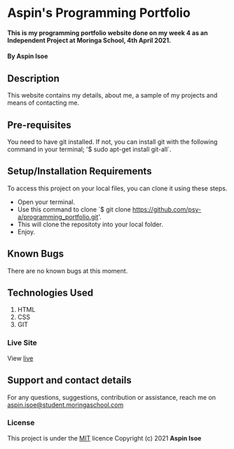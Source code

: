 # Aspin's Programming Portfolio
#### This is my programming portfolio website done on my week 4 as an Independent Project at Moringa School, 4th April 2021.
#### By **Aspin Isoe**
## Description
This website contains my details, about me, a sample of my projects and means of contacting me.
## Pre-requisites
You need to have git installed.
If not, you can install git with the following command in your terminal; '$ sudo apt-get install git-all`.
## Setup/Installation Requirements
To access this project on your local files, you can clone it using these steps.
* Open your terminal.
* Use this command to clone `$ git clone https://github.com/psy-a/programming_portfolio.git'.
* This will clone the repositoty into your local folder.
* Enjoy.
## Known Bugs
There are no known bugs at this moment.
## Technologies Used
1. HTML
2. CSS
3. GIT
### Live Site
View [live](https://psy-a.github.io/programming_portfolio/)
## Support and contact details
For any questions, suggestions, contribution or assistance, reach me on aspin.isoe@student.moringaschool.com
### License
This project is under the  [MIT](LICENSE) licence
Copyright (c) 2021 **Aspin Isoe**
